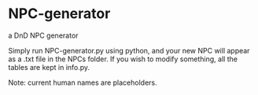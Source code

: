 # NPC-generator
a DnD NPC generator

Simply run NPC-generator.py using python, and your new NPC will appear as a .txt file in the NPCs folder.
If you wish to modify something, all the tables are kept in info.py.

Note: current human names are placeholders.
